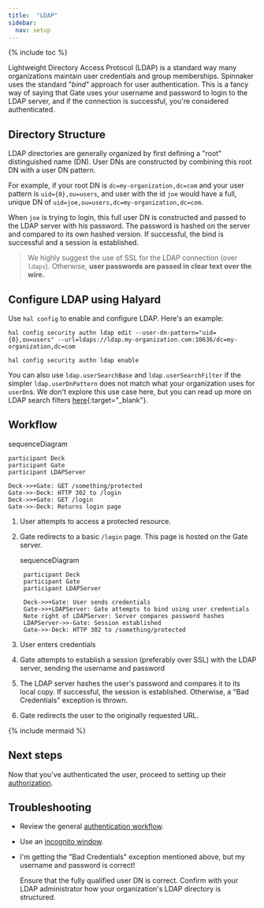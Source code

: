```yaml
---
title:  "LDAP"
sidebar:
  nav: setup
---
```


{% include toc %}

Lightweight Directory Access Protocol (LDAP) is a standard way many organizations maintain user
credentials and group memberships. Spinnaker uses the standard "*bind*" approach for user
authentication. This is a fancy way of saying that Gate uses your username and password to login
to the LDAP server, and if the connection is successful, you're considered authenticated.

## Directory Structure

LDAP directories are generally organized by first defining a "root" distinguished name (DN). User
DNs are constructed by combining this root DN with a user DN pattern.

For example, if your root DN is `dc=my-organization,dc=com` and your user pattern is
`uid={0},ou=users`, and user with the id `joe` would have a full, unique DN of
`uid=joe,ou=users,dc=my-organization,dc=com`.

When `joe` is trying to login, this full user DN is constructed and passed to the LDAP server with
his password. The password is hashed on the server and compared to its own hashed version. If
successful, the bind is successful and a session is established.

> We highly suggest the use of SSL for the LDAP connection (over `ldaps`). Otherwise,
**user passwords are passed in clear text over the wire.**

## Configure LDAP using Halyard

Use `hal config` to enable and configure LDAP. Here's an example:

`hal config security authn ldap edit --user-dn-pattern="uid={0},ou=users" --url=ldaps://ldap.my-organization.com:10636/dc=my-organization,dc=com`

`hal config security authn ldap enable`

You can also use `ldap.userSearchBase` and `ldap.userSearchFilter` if the simpler
`ldap.userDnPattern` does not match what your organization uses for `userDn`s. We don't explore this
use case here, but you can read up more on LDAP search filters
[here](https://confluence.atlassian.com/kb/how-to-write-ldap-search-filters-792496933.html){:target="\_blank"}.


## Workflow

<div class="mermaid">
    sequenceDiagram

    participant Deck
    participant Gate
    participant LDAPServer

    Deck->>+Gate: GET /something/protected
    Gate->>-Deck: HTTP 302 to /login
    Deck->>+Gate: GET /login
    Gate->>-Deck: Returns login page    
</div>

1. User attempts to access a protected resource.

1. Gate redirects to a basic `/login` page. This page is hosted on the Gate server.

    <div class="mermaid">
        sequenceDiagram

        participant Deck
        participant Gate
        participant LDAPServer

        Deck->>+Gate: User sends credentials
        Gate->>+LDAPServer: Gate attempts to bind using user credentials
        Note right of LDAPServer: Server compares password hashes
        LDAPServer->>-Gate: Session established
        Gate->>-Deck: HTTP 302 to /something/protected
    </div>

1. User enters credentials

1. Gate attempts to establish a session (preferably over SSL) with the LDAP server, sending the
username and password

1. The LDAP server hashes the user's password and compares it to its local copy. If successful,
the session is established. Otherwise, a "Bad Credentials" exception is thrown.

1. Gate redirects the user to the originally requested URL.

{% include mermaid %}

## Next steps

Now that you've authenticated the user, proceed to setting up their [authorization](/setup/security/authorization/).

## Troubleshooting

* Review the general [authentication workflow](/setup/security/authentication#workflow).

* Use an [incognito window](/setup/security/authentication#incognito-mode).

* I'm getting the "Bad Credentials" exception mentioned above, but my username and password is
correct!

    Ensure that the fully qualified user DN is correct. Confirm with your LDAP administrator how
    your organization's LDAP directory is structured.
